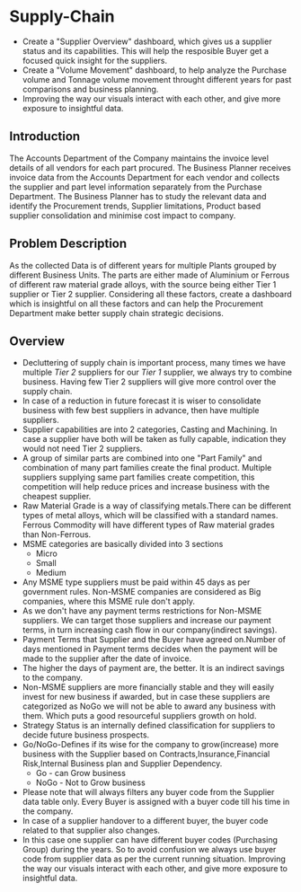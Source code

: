 # Supply-Chain
- Create a "Supplier Overview" dashboard, which gives us a supplier status and its capabilities. This will help the resposible Buyer get a focused quick insight for the suppliers.
- Create a "Volume Movement" dashboard, to help analyze the Purchase volume and Tonnage volume movement throught different years for past comparisons and business planning.
- Improving the way our visuals interact with each other, and give more exposure to insightful data.

## Introduction
The Accounts Department of the Company maintains the invoice level details of all vendors for each part procured. The Business Planner receives invoice data from the Accounts Department for each vendor and collects the supplier and part level information separately from the Purchase Department. The Business Planner has to study the relevant data and identify the Procurement trends, Supplier limitations, Product based supplier consolidation and minimise cost impact to company.

## Problem Description
As the collected Data is of different years for multiple Plants grouped by different Business Units. The parts are either made of Aluminium or Ferrous of different raw material grade alloys, with the source being either Tier 1 supplier or Tier 2 supplier. Considering all these factors, create a dashboard which is insightful on all these factors and can help the Procurement Department make better supply chain strategic decisions.

## Overview
- Decluttering of supply chain is important process, many times we have multiple *Tier 2* suppliers for our *Tier 1* supplier, we always try to combine business. Having few Tier 2 suppliers will give more control over the supply chain.
- In case of a reduction in future forecast it is wiser to consolidate business with few best suppliers in advance, then have multiple suppliers.
- Supplier capabilities are into 2 categories, Casting and Machining. In case a supplier have both will be taken as fully capable, indication they would not need Tier 2 suppliers.
- A group of similar parts are combined into one "Part Family" and combination of many part families create the final product. Multiple suppliers supplying same part families create competition, this competition will help reduce prices and increase business with the cheapest supplier.
- Raw Material Grade is a way of classifying metals.There can be different types of metal alloys, which will be classified with a standard names.
Ferrous Commodity will have different types of Raw material grades than Non-Ferrous.
- MSME categories are basically divided into 3 sections
    - Micro 
    - Small
    - Medium
- Any MSME type suppliers must be paid within 45 days as per government rules. Non-MSME companies are considered as Big companies, where this MSME rule don't apply.
- As we don't have any payment terms restrictions for Non-MSME suppliers. We can target those suppliers and increase our payment terms, in turn increasing cash flow in our company(indirect savings).
- Payment Terms that Supplier and the Buyer have agreed on.Number of days mentioned in Payment terms decides when the payment will be made to the supplier after the date of invoice.
- The higher the days of payment are, the better. It is an indirect savings to the company.
- Non-MSME suppliers are more financially stable and they will easily invest for new business if awarded, but in case these suppliers are categorized as 
NoGo we will not be able to award any business with them. Which puts a good resourceful suppliers growth on hold.
- Strategy Status  is an internally defined classification for suppliers to decide future business prospects.
- Go/NoGo-Defines if its wise for the company to grow(increase) more business with the Supplier based on Contracts,Insurance,Financial Risk,Internal Business plan and Supplier Dependency.
    - Go - can Grow business
    - NoGo - Not to Grow business
- Please note that will always filters any buyer code from the Supplier data table only. Every Buyer is assigned with a buyer code till his time in the company.
- In case of a supplier handover to a different buyer, the buyer code related to that supplier also changes.
- In this case one supplier can have different buyer codes (Purchasing Group) during the years. So to avoid confusion we always use buyer code from
supplier data as per the current running situation. Improving the way our visuals interact with each other, and give more exposure to insightful data.











